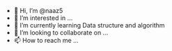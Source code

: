 - 👋 Hi, I’m @naaz5
- 👀 I’m interested in ...
- 🌱 I’m currently learning Data structure and algorithm
- 💞️ I’m looking to collaborate on ...
- 📫 How to reach me ...

<!---
naaz5/naaz5 is a ✨ special ✨ repository because its `README.md` (this file) appears on your GitHub profile.
You can click the Preview link to take a look at your changes.
--->
